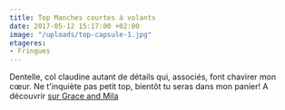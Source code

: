 ```yaml
---
title: Top Manches courtes à volants
date: 2017-05-12 15:17:00 +02:00
image: "/uploads/top-capsule-1.jpg"
etageres:
- Fringues
---
```


Dentelle, col claudine autant de détails qui, associés, font chavirer mon cœur. Ne t'inquiète pas petit top, bientôt tu seras dans mon panier! A découvrir [sur Grace and Mila](https://www.graceandmila.com/eshop/419-top-capsule-1.html)